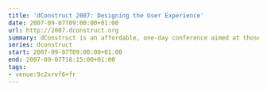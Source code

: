 ```yaml
---
title: 'dConstruct 2007: Designing the User Experience'
date: 2007-09-07T09:00:00+01:00
url: http://2007.dconstruct.org
summary: dConstruct is an affordable, one-day conference aimed at those designing and building the latest generation of web-based applications.
series: dconstruct
start: 2007-09-07T09:00:00+01:00
end: 2007-09-07T18:15:00+01:00
tags:
- venue:9c2xrvf6+fr
---
```

